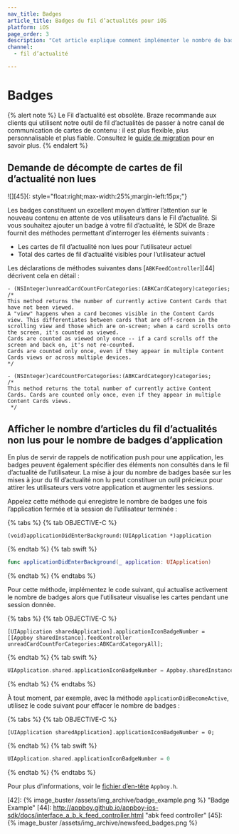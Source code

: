 ```yaml
---
nav_title: Badges
article_title: Badges du fil d’actualités pour iOS
platform: iOS
page_order: 3
description: "Cet article explique comment implémenter le nombre de badges du fil d’actualités dans votre application iOS."
channel:
  - fil d’actualité

---
```


# Badges

{% alert note %}
Le Fil d’actualité est obsolète. Braze recommande aux clients qui utilisent notre outil de fil d’actualités de passer à notre canal de communication de cartes de contenu : il est plus flexible, plus personnalisable et plus fiable. Consultez le [guide de migration]({{site.baseurl}}/user_guide/message_building_by_channel/content_cards/migrating_from_news_feed/) pour en savoir plus.
{% endalert %}

## Demande de décompte de cartes de fil d’actualité non lues

![][45]{: style="float:right;max-width:25%;margin-left:15px;"}

Les badges constituent un excellent moyen d’attirer l’attention sur le nouveau contenu en attente de vos utilisateurs dans le Fil d’actualité. Si vous souhaitez ajouter un badge à votre fil d’actualité, le SDK de Braze fournit des méthodes permettant d’interroger les éléments suivants :

- Les cartes de fil d’actualité non lues pour l’utilisateur actuel
- Total des cartes de fil d’actualité visibles pour l’utilisateur actuel

Les déclarations de méthodes suivantes dans [`ABKFeedController`][44] décrivent cela en détail :

```
- (NSInteger)unreadCardCountForCategories:(ABKCardCategory)categories;
/*
This method returns the number of currently active Content Cards that have not been viewed.
A "view" happens when a card becomes visible in the Content Cards view. This differentiates between cards that are off-screen in the scrolling view and those which are on-screen; when a card scrolls onto the screen, it's counted as viewed.
Cards are counted as viewed only once -- if a card scrolls off the screen and back on, it's not re-counted.
Cards are counted only once, even if they appear in multiple Content Cards views or across multiple devices.
*/

- (NSInteger)cardCountForCategories:(ABKCardCategory)categories;
/* 
This method returns the total number of currently active Content Cards. Cards are counted only once, even if they appear in multiple Content Cards views.
 */
 ```

## Afficher le nombre d’articles du fil d’actualités non lus pour le nombre de badges d’application

En plus de servir de rappels de notification push pour une application, les badges peuvent également spécifier des éléments non consultés dans le fil d’actualité de l’utilisateur. La mise à jour du nombre de badges basée sur les mises à jour du fil d’actualité non lu peut constituer un outil précieux pour attirer les utilisateurs vers votre application et augmenter les sessions.

Appelez cette méthode qui enregistre le nombre de badges une fois l’application fermée et la session de l’utilisateur terminée :

{% tabs %}
{% tab OBJECTIVE-C %}

```objc
(void)applicationDidEnterBackground:(UIApplication *)application
```

{% endtab %}
{% tab swift %}

```swift
func applicationDidEnterBackground(_ application: UIApplication)
```

{% endtab %}
{% endtabs %}

Pour cette méthode, implémentez le code suivant, qui actualise activement le nombre de badges alors que l’utilisateur visualise les cartes pendant une session donnée.

{% tabs %}
{% tab OBJECTIVE-C %}

```objc
[UIApplication sharedApplication].applicationIconBadgeNumber = [[Appboy sharedInstance].feedController unreadCardCountForCategories:ABKCardCategoryAll];
```

{% endtab %}
{% tab swift %}

```swift
UIApplication.shared.applicationIconBadgeNumber = Appboy.sharedInstance()?.feedController.unreadCardCount(forCategories: ABKCardCategory.all) ?? 0
```

{% endtab %}
{% endtabs %}

À tout moment, par exemple, avec la méthode `applicationDidBecomeActive`, utilisez le code suivant pour effacer le nombre de badges :

{% tabs %}
{% tab OBJECTIVE-C %}

```objc
[UIApplication sharedApplication].applicationIconBadgeNumber = 0;
```

{% endtab %}
{% tab swift %}

```swift
UIApplication.shared.applicationIconBadgeNumber = 0
```

{% endtab %}
{% endtabs %}

Pour plus d’informations, voir le [fichier d’en-tête][15] `Appboy.h`.

[15]: https://github.com/Appboy/appboy-ios-sdk/blob/master/AppboyKit/include/Appboy.h "Appboy.h Header File"
[42]: {% image_buster /assets/img_archive/badge_example.png %} "Badge Example"
[44]: http://appboy.github.io/appboy-ios-sdk/docs/interface_a_b_k_feed_controller.html "abk feed controller"
[45]: {% image_buster /assets/img_archive/newsfeed_badges.png %}